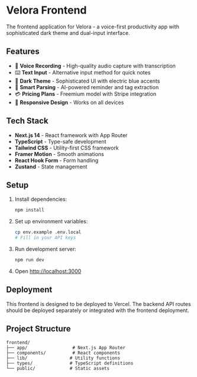# Velora Frontend

The frontend application for Velora - a voice-first productivity app with sophisticated dark theme and dual-input interface.

## Features

- 🎤 **Voice Recording** - High-quality audio capture with transcription
- ⌨️ **Text Input** - Alternative input method for quick notes
- 🎨 **Dark Theme** - Sophisticated UI with electric blue accents
- 🧠 **Smart Parsing** - AI-powered reminder and tag extraction
- 💳 **Pricing Plans** - Freemium model with Stripe integration
- 📱 **Responsive Design** - Works on all devices

## Tech Stack

- **Next.js 14** - React framework with App Router
- **TypeScript** - Type-safe development
- **Tailwind CSS** - Utility-first CSS framework
- **Framer Motion** - Smooth animations
- **React Hook Form** - Form handling
- **Zustand** - State management

## Setup

1. Install dependencies:
   ```bash
   npm install
   ```

2. Set up environment variables:
   ```bash
   cp env.example .env.local
   # Fill in your API keys
   ```

3. Run development server:
   ```bash
   npm run dev
   ```

4. Open [http://localhost:3000](http://localhost:3000)

## Deployment

This frontend is designed to be deployed to Vercel. The backend API routes should be deployed separately or integrated with the frontend deployment.

## Project Structure

```
frontend/
├── app/                 # Next.js App Router
├── components/          # React components
├── lib/                # Utility functions
├── types/              # TypeScript definitions
└── public/             # Static assets
```
